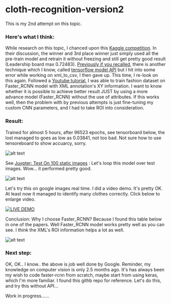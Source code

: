 # cloth-recognition-version2
This is my 2nd attempt on this topic.

### Here's what I think:
While research on this topic, I chanced upon this [Kaggle competition](https://www.kaggle.com/c/imaterialist-challenge-fashion-2018). In their discussion, the winner and 3rd place winner just simply used all the pre-train model and retrain it without freezing and still get pretty good result (Leadership board max 0.72483). 
[Previously if you recalled](https://github.com/noelcodes/Clothes-recognition), there is another technique which I know, called [tensorflow model API](https://github.com/tensorflow/models) but I hit into some error while working on xml_to_csv, I then gave up. This time, I re-look on this again. Followed a [Youtube tutorial](https://www.youtube.com/watch?v=Rgpfk6eYxJA), I was able to train fashion dataset on Faster_RCNN model with XML annotation's XY information. I want to know whether it is possible to achieve better result JUST by using a more advance model (Faster_RCNN) without the use of attributes. If this works well, then the problem with by previous attempts is just fine-tuning my custom CNN parameters, and I had to take ROI into consideration. 

### Result:
Trained for almost 5 hours, after 96523 epochs, see tensorboard below, the lost managed to goes as low as 0.03841, not too bad. Not sure how to use tensoreboard to show accuarcy, sorry.

![alt text](https://i.imgur.com/gYBLyva.jpg)

See [Juypter: Test On 100 static images](https://github.com/noelcodes/cloth-recognition-version2/blob/master/noel_static_picture_demo.ipynb) : Let's loop this model over test images. Wow... it performed pretty good.

![alt text](https://i.imgur.com/C3BgByh.jpg)

Let's try this on google images real time. I did a video demo. It's pretty OK. At least now it managed to identify many clothes correctly. Click below to enlarge video.

[![LIVE DEMO](https://github.com/noelcodes/cloth-recognition-version2/blob/master/ezgif.com-video-to-gif%20(3).gif)](https://youtu.be/bHOmGZ0q58o)

Conclusion: Why I choose Faster_RCNN? Because I found this table below in one of the papers. Well Faster_RCNN model works pretty well as you can see. I think the XML's ROI information helps a lot as well. 

![alt text](https://i.imgur.com/AK9BXTu.jpg)

### Next step:
OK, OK.. I know.. the above is job well done by Google. Reminder, my knowledge on computer vision is only 2.5 months ago. It's has always been my wish to code faster-rcnn from scratch, maybe start from using keras, which I'm more familiar. I found this githb repo for reference. Let's do this, and try this without API...

Work in progress......



